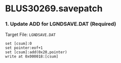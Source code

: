 # BLUS30269.savepatch

### 1. Update ADD for LGNDSAVE.DAT (Required)

Target File: `LGNDSAVE.DAT`

```
set [csum]:0
set pointer:eof+1
set [csum]:add(0x20,pointer)
write at 0x000018:[csum]
```

